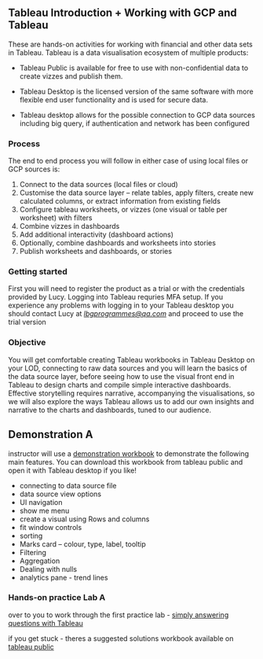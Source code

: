 ## Tableau Introduction + Working with GCP and Tableau 

These are hands-on activities for working with financial and other data sets in Tableau. Tableau is a data visualisation ecosystem of multiple products: 

+ Tableau Public is available for free to use with non-confidential data to create vizzes and publish them. 

+ Tableau Desktop is the licensed version of the same software with more flexible end user functionality and is used for secure data.
  
+ Tableau desktop allows for the possible connection to GCP data sources including big query, if authentication and network has been configured


### Process

The end to end process you will follow in either case of using local files or GCP sources is: 
1. Connect to the data sources (local files or cloud) 
2. Customise the data source layer – relate tables, apply filters, create new
calculated columns, or extract information from existing fields
3. Configure tableau worksheets, or vizzes (one visual or table per worksheet) with filters 
4. Combine vizzes in dashboards
5. Add additional interactivity (dashboard actions)
6. Optionally, combine dashboards and worksheets into stories
7. Publish worksheets and dashboards, or stories


### Getting started 

First you will need to register the product as a trial or with the credentials provided by Lucy. Logging into Tableau requries MFA setup. 
If you experience any problems with logging in to your Tableau desktop you should contact Lucy at *lbgprogrammes@qa.com* and proceed to use the trial version

### Objective 

You will get comfortable creating Tableau workbooks in Tableau Desktop on your LOD, connecting to raw data sources and you will learn the basics of the data source layer, before seeing how to use the visual front end in Tableau to design charts and compile simple interactive dashboards.
Effective storytelling requires narrative, accompanying the visualisations, so we will also explore the ways Tableau allows us to add our own insights and narrative to the charts and dashboards, tuned to our audience.

## Demonstration A

instructor will use a [demonstration workbook](https://public.tableau.com/app/profile/sianedavies/viz/demo_NWind/Freight-productsdatesanddestinations) to demonstrate the following main features. You can download this workbook from tableau public and open it with Tableau desktop if you like!

+ connecting to data source file
+ data source view options
+ UI navigation
+ show me menu
+ create a visual using Rows and columns
+ fit window controls
+ sorting
+ Marks card – colour, type, label, tooltip
+ Filtering
+ Aggregation
+ Dealing with nulls
+ analytics pane - trend lines

### Hands-on practice Lab A

over to you to work through the first practice lab - [simply answering questions with Tableau](https://github.com/siandav/clas_mat/blob/main/LBG_tableau/simply_questions.md)

if you get stuck - theres a suggested solutions workbook available on [tableau public](https://public.tableau.com/app/profile/sianedavies/viz/solutions-simplyansweringquestionswithcharts/frontpage) 


